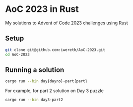 # AoC 2023 in Rust

My solutions to [Advent of Code 2023](https://adventofcode.com/2023) challenges using Rust

## Setup

```bash
git clone git@github.com:iwereth/AoC-2023.git
cd AoC-2023
```

## Running a solution
```bash
cargo run --bin day{dayno}-part{part}
```

For example, for part 2 solution on Day 3 puzzle

```bash
cargo run --bin day3-part2
```
